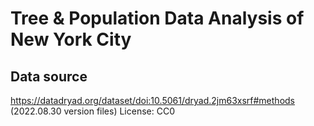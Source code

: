 # Tree & Population Data Analysis of New York City

## Data source

https://datadryad.org/dataset/doi:10.5061/dryad.2jm63xsrf#methods (2022.08.30 version files)
License: CC0

<!-- <img src="analysis_charts/1.png" width=auto height="40">
<img src="analysis_charts/2.png" width=auto height="40">
<img src="analysis_charts/3.png" width=auto height="40">
<img src="analysis_charts/4.png" width=auto height="40">
<img src="analysis_charts/5.png" width=auto height="40"> -->